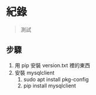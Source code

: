 # 紀錄
> 測試
## 步驟
1. 用 pip 安裝 version.txt 裡的東西
2. 安裝 mysqlclient
    1. sudo apt install pkg-config 
    2. pip install mysqlclient
